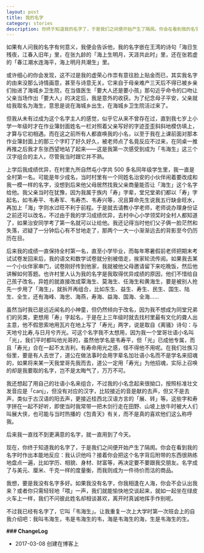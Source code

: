 ```yaml
---
layout: post
title: 我的名字
category: stories
description: 你终于知道我的名字了，于是我们之间便开始产生了隔阂。你会在看到我的名字时作出本能地反应：我认识他吗？
---
```


如果有人问我的名字有何意义，我便会告诉他，我的名字嵌在王湾的诗句「海日生残夜，江春入旧年」里，在张九龄的「海上生明月，天涯共此时」里，还在张若虚的「春江潮水连海平，海上明月共潮生」里。

或许细心的你会发现，这不过是我的虚荣心作祟有意往脸上贴金而已，其实我名字的由来没那么诗情画意，甚至与诗意无关。它来自于母亲难产三天后不得已被乡亲们抬进了海城乡卫生院，在当值医生「要大人还是要小孩」那句近乎命令的口吻让父亲当场作出「要大人」的决定后，我是意外的收获。为了纪念母子平安，父亲就给我取名为海生，意思是说在海城乡出生，在海城乡卫生院活过来了。

但我从未有过成为这个名字主人的感觉，似乎它从来不曾存在过，直到我七岁上小学一年级时才在作业簿封面姓名一栏对照着父亲写好的字迹歪歪斜斜地模仿填上，才算与它初相遇。而在这之前所有人都直唤我的小名，以至于我在上课前面对那本作业簿封面上的那三个字盯了好久好久，被老师点了名竟反应不过来，在同桌一推再推之后我才东张西望地站了起来——这是我第一次感受到成为「韦海生」这三个汉字组合的主人，尽管我当时跟它并不熟。

上学后我成绩优异，在村里九所自然屯小学共 500 多名同年级学生里，我一直是全村第一名。可能是年少成名，当时村里有一个同姓名治安的小伙伴闹着要改成和我一模一样的名字，没想到后来他父母居然找我父亲商量能否让「海生」这个名字给他。我父亲当时在犹豫，因为我属于族内「寿」字辈，堂兄堂弟们都以「寿」字起名，如韦寿平、韦寿军、韦寿杰、韦寿兴等，况且算命先生说我五行缺金旺水，再加上「海」字则水过旺不利于前程。于是就去请教小学老师，老师说办理身份证之前还可以改名，不过由于我的学习成绩优异，去村中心小学领奖时全村人都知道了，如果治安同学考了第一名就可以让给他。我还记得当时他们父子俩一脸茫然和失落，迟疑了一分钟后心有不甘地走了，那两个一大一小渐渐远去的背影至今仍历历在目。

后来我的成绩一直保持全村第一名，直至小学毕业，而每年寒暑假前老师把期末考试试卷发回来后，我的语文和数学试卷就分别被借走，挨家轮流传阅。如果我去某一个小伙伴家串门，试卷刚好传到他家，我就被他父母邀请留下来吃晚饭，然后他讲解如何答题。也许村里人认为我的名字是我取得优异成绩的原因，他们不惜给自己孩子改名，异姓的就直接改成覃海生、莫海生、任海生和黄海生，要是被别人抢先一步用了「海生」，就拆开再组合，比如东生、益生、寿生、民生、国生、陆生、全生，还有海峰、海忠、海燕，寿海、益海、国海、全海……

虽然当时我已是远近闻名的小神童，但仍然倾向于改名，因为我不想成为同堂兄弟们的另类，更想用「寿」字起名，于是在上三年级时就去找村里最有文化的聋人出主意，他不假思索地用瓦片在地上写了「寿光」两字，说是取自《离骚》诗句：与天地兮比寿,与日月兮齐光。可这个名字我不太想用，因为我一个堂哥壮语小名叫「光」，我们平时都叫他光哥的，虽然他学名是韦寿平，但「光」已成他专属，而且「寿光」合在一起不太吉利，有寿命用光之感，怪不得他不用呢。在我们壮族习俗里，要是有人去世了，道公在做法事时会用字辈名加壮语小名而不是学名来招魂的，如果将来某一天我堂哥先我而去，道公一定用「寿光」为他招魂，实际上召唤的却是我要取的名字，岂不是太晦气了，万万不可。

我还想起了用自己的壮语小名来组合，不过我的小名念起来很拗口，按照标准壮文发音应是「canj」，但没有对应的汉字，比较接近的音是献的去声，但又不是去声，类似于古汉语的阳去声，更接近桂西北汉语方言的「展、转」等。这些字和寿字拼在一起不好听，即使当时我常带一把木剑行走在田野、山坡上放牛时被大人们叫展大侠，也可能与当时热播的《包青天》有关，而不是真的喜欢他们这么称呼我。

后来我一直找不到更满意的名字，就一直用到了今天。

现在，你终于知道我的名字了，于是我们之间便开始产生了隔阂。你会在看到我的名字时作出本能地反应：我认识他吗？接着你会把这个名字背后附带的东西很熟练地盘点一遍，比如学历、相貌、身材、财富等，再决定要不要跟我交朋友。名字成了与美元、厘米、千克一样的度量衡，而我则成为一件待价而沽的商品。

我想，要是我没有名字多好。如果我没有名字，你我相逢在人海，你会不会认出我来？或者你只需轻轻地「喂」一声，我们就能愉快地交谈起来，就如一起坐在绿皮火车上一样，我们不问彼此姓名却相谈甚欢，离开时真诚地挥手作别呢。

不过我已经有名字了，它叫「韦海生」。让我重复一次上大学时第一次班会上的自我介绍吧：我叫韦海生，韦是韦海生的韦，海是韦海生的海，生是韦海生的生。



**### ChangeLog**
- 2017-03-08  创建在博客上
